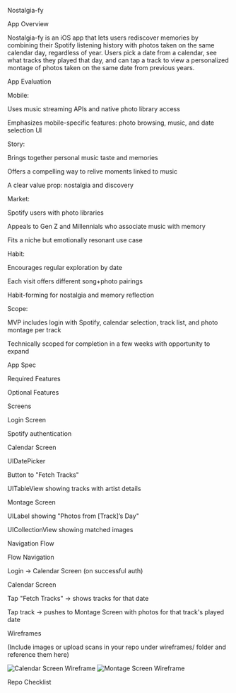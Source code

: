 Nostalgia-fy

App Overview

Nostalgia-fy is an iOS app that lets users rediscover memories by combining their Spotify listening history with photos taken on the same calendar day, regardless of year. Users pick a date from a calendar, see what tracks they played that day, and can tap a track to view a personalized montage of photos taken on the same date from previous years.

App Evaluation

Mobile:

Uses music streaming APIs and native photo library access

Emphasizes mobile-specific features: photo browsing, music, and date selection UI

Story:

Brings together personal music taste and memories

Offers a compelling way to relive moments linked to music

A clear value prop: nostalgia and discovery

Market:

Spotify users with photo libraries

Appeals to Gen Z and Millennials who associate music with memory

Fits a niche but emotionally resonant use case

Habit:

Encourages regular exploration by date

Each visit offers different song+photo pairings

Habit-forming for nostalgia and memory reflection

Scope:

MVP includes login with Spotify, calendar selection, track list, and photo montage per track

Technically scoped for completion in a few weeks with opportunity to expand

App Spec

Required Features



Optional Features



Screens

Login Screen

Spotify authentication

Calendar Screen

UIDatePicker

Button to "Fetch Tracks"

UITableView showing tracks with artist details

Montage Screen

UILabel showing "Photos from [Track]’s Day"

UICollectionView showing matched images

Navigation Flow

Flow Navigation

Login → Calendar Screen (on successful auth)

Calendar Screen

Tap "Fetch Tracks" → shows tracks for that date

Tap track → pushes to Montage Screen with photos for that track's played date

Wireframes

(Include images or upload scans in your repo under wireframes/ folder and reference them here)

![Calendar Screen Wireframe](wireframes/calendar_screen.png)
![Montage Screen Wireframe](wireframes/montage_screen.png)

Repo Checklist



